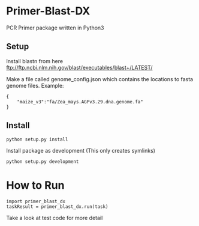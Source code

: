 # Primer-Blast-DX

PCR Primer package written in Python3

## Setup
Install blastn from here
ftp://ftp.ncbi.nlm.nih.gov/blast/executables/blast+/LATEST/

Make a file called genome_config.json which contains the locations to fasta genome files.
Example:
```
{
    "maize_v3":"fa/Zea_mays.AGPv3.29.dna.genome.fa"
}
```

## Install
```
python setup.py install
```
Install package as development (This only creates symlinks)
```
python setup.py development
```

# How to Run
```
import primer_blast_dx
taskResult = primer_blast_dx.run(task)
```

Take a look at test code for more detail
